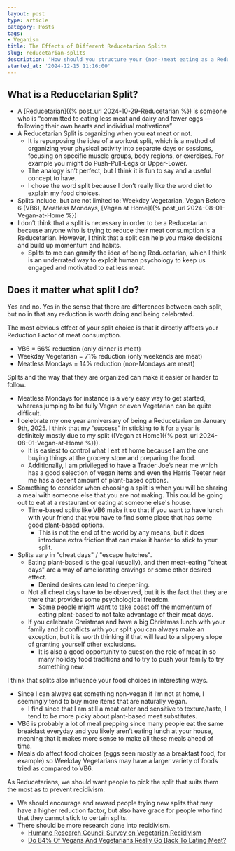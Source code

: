 ```yaml
---
layout: post
type: article
category: Posts
tags:
- Veganism
title: The Effects of Different Reducetarian Splits
slug: reducetarian-splits
description: 'How should you structure your (non-)meat eating as a Reducetarian?'
started_at: '2024-12-15 11:16:00'
---
```


## What is a Reducetarian Split?

* A [Reducetarian]({% post_url 2024-10-29-Reducetarian %}) is someone who is “committed to eating less meat and dairy and fewer eggs — following their own hearts and individual motivations”
* A Reducetarian Split is organizing when you eat meat or not.
    * It is repurposing the idea of a workout split, which is a method of organizing your physical activity into separate days or sessions, focusing on specific muscle groups, body regions, or exercises. For example you might do Push-Pull-Legs or Upper-Lower.
    * The analogy isn’t perfect, but I think it is fun to say and a useful concept to have.
    * I chose the word split because I don’t really like the word diet to explain my food choices.
* Splits include, but are not limited to: Weekday Vegetarian, Vegan Before 6 (VB6), Meatless Mondays, [Vegan at Home]({% post_url 2024-08-01-Vegan-at-Home %})
* I don’t think that a split is necessary in order to be a Reducetarian because anyone who is trying to reduce their meat consumption is a Reducetarian. However, I think that a split can help you make decisions and build up momentum and habits.
    * Splits to me can gamify the idea of being Reducetarian, which I think is an underrated way to exploit human psychology to keep us engaged and motivated to eat less meat.

## Does it matter what split I do?

Yes and no. Yes in the sense that there are differences between each split, but no in that any reduction is worth doing and being celebrated.

The most obvious effect of your split choice is that it directly affects your Reduction Factor of meat consumption.
* VB6 = 66% reduction (only dinner is meat)
* Weekday Vegetarian = 71% reduction (only weekends are meat)
* Meatless Mondays = 14% reduction (non-Mondays are meat)

Splits and the way that they are organized can make it easier or harder to follow. 
* Meatless Mondays for instance is a very easy way to get started, whereas jumping to be fully Vegan or even Vegetarian can be quite difficult.
* I celebrate my one year anniversary of being a Reducetarian on January 9th, 2025. I think that my “success” in sticking to it for a year is definitely mostly due to my split ([Vegan at Home]({% post_url 2024-08-01-Vegan-at-Home %})).
    * It is easiest to control what I eat at home because I am the one buying things at the grocery store and preparing the food.
    * Additionally, I am privileged to have a Trader Joe’s near me which has a good selection of vegan items and even the Harris Teeter near me has a decent amount of plant-based options. 
* Something to consider when choosing a split is when you will be sharing a meal with someone else that you are not making. This could be going out to eat at a restaurant or eating at someone else's house.
    * Time-based splits like VB6 make it so that if you want to have lunch with your friend that you have to find some place that has some good plant-based options.
        * This is not the end of the world by any means, but it does introduce extra friction that can make it harder to stick to your split.
* Splits vary in "cheat days" / "escape hatches". 
    * Eating plant-based is the goal (usually), and then meat-eating "cheat days" are a way of ameliorating cravings or some other desired effect.
        * Denied desires can lead to deepening.
    * Not all cheat days have to be observed, but it is the fact that they are there that provides some psychological freedom.
        * Some people might want to take coast off the momentum of eating plant-based to not take advantage of their meat days.
    * If you celebrate Christmas and have a big Christmas lunch with your family and it conflicts with your split you can always make an exception, but it is worth thinking if that will lead to a slippery slope of granting yourself other exclusions.
        * It is also a good opportunity to question the role of meat in so many holiday food traditions and to try to push your family to try something new.

I think that splits also influence your food choices in interesting ways.
* Since I can always eat something non-vegan if I’m not at home, I seemingly tend to buy more items that are naturally vegan. 
    * I find since that I am still a meat eater and sensitive to texture/taste, I tend to be more picky about plant-based meat substitutes.
* VB6 is probably a lot of meal prepping since many people eat the same breakfast everyday and you likely aren’t eating lunch at your house, meaning that it makes more sense to make all these meals ahead of time.
* Meals do affect food choices (eggs seen mostly as a breakfast food, for example) so Weekday Vegetarians may have a larger variety of foods tried as compared to VB6.

As Reducetarians, we should want people to pick the split that suits them the most as to prevent recidivism.
* We should encourage and reward people trying new splits that may have a higher reduction factor, but also have grace for people who find that they cannot stick to certain splits.
* There should be more research done into recidivism.
    * [Humane Research Council Survey on Vegetarian Recidivism](https://veganoutreach.org/humane-research-council-survey-on-vegetarian-recidivism/)
    * [Do 84% Of Vegans And Vegetarians Really Go Back To Eating Meat?](https://plantbasednews.org/opinion/do-84-vegans-and-vegetarians-give-up-diets/)